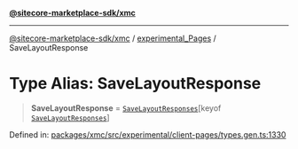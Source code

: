 [**@sitecore-marketplace-sdk/xmc**](../../../../README.md)

***

[@sitecore-marketplace-sdk/xmc](../../../../README.md) / [experimental\_Pages](../README.md) / SaveLayoutResponse

# Type Alias: SaveLayoutResponse

> **SaveLayoutResponse** = [`SaveLayoutResponses`](SaveLayoutResponses.md)\[keyof [`SaveLayoutResponses`](SaveLayoutResponses.md)\]

Defined in: [packages/xmc/src/experimental/client-pages/types.gen.ts:1330](https://github.com/Sitecore/marketplace-sdk/blob/main/packages/xmc/src/experimental/client-pages/types.gen.ts#L1330)
